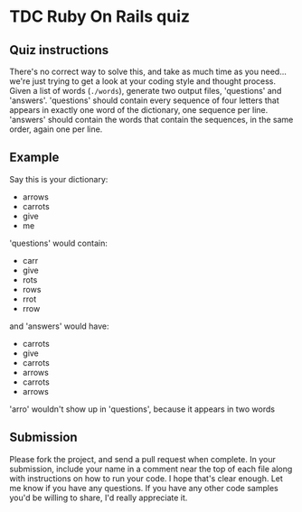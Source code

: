 TDC Ruby On Rails quiz                                                                                                                       
======================                                                                                                                       
                                                                                                                               
Quiz instructions                                                                                                             
------------------                                                                                                             
There's no correct way to solve this, and take as much time as you need... we're just trying to get a look at your coding style and thought process.  
Given a list of words (`./words`), generate two output files, 'questions' and 'answers'.  'questions' should contain every sequence of four letters that appears in exactly one word of the dictionary, one sequence per line.  'answers' should contain the words that contain the sequences, in the same order, again one per line.

Example                                                                                                                    
-------                                                                                                                    
Say this is your dictionary:                                                                                                   
* arrows                                                                                                                       
* carrots                                                                                                                      
* give                                                                                                                         
* me                                                                                                                           
                                                                                                                               
'questions' would contain:                                                                                                     
* carr                                                                                                                         
* give                                                                                                                         
* rots                                                                                                                         
* rows                                                                                                                         
* rrot                                                                                                                         
* rrow                                                                                                                         
                                                                                                                               
and 'answers' would have:                                                                                                      
* carrots                                                                                                                      
* give                                                                                                                         
* carrots                                                                                                                      
* arrows                                                                                                                       
* carrots                                                                                                                      
* arrows                                                                                                                       
                                                                                                                               
'arro' wouldn't show up in 'questions', because it appears in two words                                                        

Submission
----------
Please fork the project, and send a pull request when complete. In your submission, include your name in a comment near the top of each file along with instructions on how to run your code.  I hope that's clear enough.  Let me know if you have any questions.  If you have any other code samples you'd be willing to share, I'd really appreciate it.                                                                                                      
